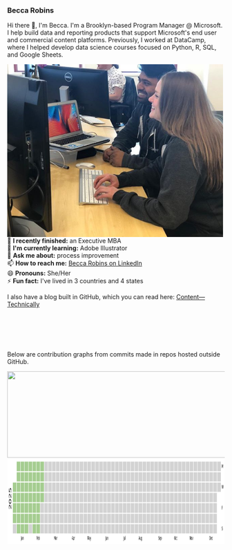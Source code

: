 ### Becca Robins

Hi there 👋, I'm Becca. I'm a Brooklyn-based Program Manager @ Microsoft. I help build data and reporting products that support Microsoft's end user and commercial content platforms. Previously, I worked at DataCamp, where I helped develop data science courses focused on Python, R, SQL, and Google Sheets.

<img align="left" width="500" height="400" src="https://github.com/beccarobins/beccarobins/blob/main/becca_sumedh_instagram.png">
<!--
![Becca and her colleague, Sumedh, at DataCamp.](becca_sumedh_instagram.png)
-->

🔭 **I recently finished:** an Executive MBA <br>
🌱 **I'm currently learning:** Adobe Illustrator <br>
💬 **Ask me about:** process improvement <br>
📫 **How to reach me:** [Becca Robins on LinkedIn](https://www.linkedin.com/in/beccarobins/) <br>
😄 **Pronouns:** She/Her <br>
⚡ **Fun fact:** I've lived in 3 countries and 4 states

I also have a blog built in GitHub, which you can read here: [Content&mdash;Technically](https://beccarobins.github.io)
<br>
<br>
<br>
<br>
<br>
<br>

Below are contribution graphs from commits made in repos hosted outside GitHub.
<!--
**beccarobins/beccarobins** is a ✨ _special_ ✨ repository because its `README.md` (this file) appears on your GitHub profile.

Here are some ideas to get you started:

- 🔭 I’m currently working on ...
- 🌱 I’m currently learning: ...
- 👯 I’m looking to collaborate on: ...
- 🤔 I’m looking for help with: ...
- 💬 Ask me about: ...
- 📫 How to reach me: ...
- 😄 Pronouns: ...
- ⚡ Fun fact: 
-->

<img align="center" width="1000" height="200" src="https://raw.githubusercontent.com/beccarobins/work-tools/blob/main/SMC/Commits%20in%20Azure%20repos%20-%202024.png">
<img align="center" width="1000" height="200" src="https://github.com/beccarobins/beccarobins/blob/main/Commits in Azure repos - 2025.png">

<!--
<img align="left" width="500" height="400" src="https://github.com/beccarobins/beccarobins/blob/main/becca_sumedh_instagram.png">
![Becca and her colleague, Sumedh, at DataCamp.](becca_sumedh_instagram.png)
-->
